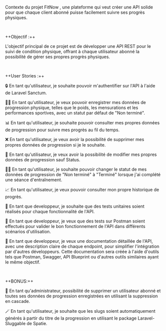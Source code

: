Contexte du projet
FitNow , une plateforme qui veut créer une API solide pour que chaque client abonné puisse facilement suivre ses progrès physiques.

​

++Objectif :++

L'objectif principal de ce projet est de développer une API REST pour le suivi de condition physique, offrant à chaque utilisateur abonné la possibilité de gérer ses propres progrès physiques.

​

++User Stories :++

🔒 En tant qu'utilisateur, je souhaite pouvoir m'authentifier sur l'API à l'aide de Laravel Sanctum.

🏋️‍♂️ En tant qu'utilisateur, je veux pouvoir enregistrer mes données de progression physique, telles que le poids, les mensurations et les performances sportives, avec un statut par défaut de "Non terminé".

📊 En tant qu'utilisateur, je souhaite pouvoir consulter mes propres données de progression pour suivre mes progrès au fil du temps.

❌ En tant qu'utilisateur, je veux avoir la possibilité de supprimer mes propres données de progression si je le souhaite.

🔄 En tant qu'utilisateur, je veux avoir la possibilité de modifier mes propres données de progression sauf Status.

💪🏻 En tant qu'utilisateur, je souhaite pouvoir changer le statut de mes données de progression de "Non terminé" à "Terminé" lorsque j'ai complété une séance d'entraînement.

📈 En tant qu'utilisateur, je veux pouvoir consulter mon propre historique de progrès.

🧪 En tant que developpeur, je souhaite que des tests unitaires soient réalisés pour chaque fonctionnalité de l'API.

📝 En tant que developpeur, je veux que des tests sur Postman soient effectués pour valider le bon fonctionnement de l'API dans différents scénarios d'utilisation.

📄 En tant que developpeur, je veux une documentation détaillée de l'API, avec une description claire de chaque endpoint, pour simplifier l'intégration par d'autres développeurs. Cette documentation sera créée à l'aide d'outils tels que Postman, Swagger, API Blueprint ou d'autres outils similaires ayant le même objectif.

​

++BONUS:++

🔄 En tant qu'administrateur, possibilité de supprimer un utilisateur abonné et toutes ses données de progression enregistrées en utilisant la suppression en cascade.

🪄 En tant qu'utilisateur, je souhaite que les slugs soient automatiquement générés à partir du titre de la progression en utilisant le package Laravel-Sluggable de Spatie.
